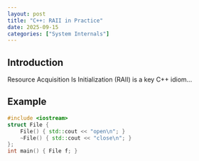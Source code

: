 ```yaml
---
layout: post
title: "C++: RAII in Practice"
date: 2025-09-15
categories: ["System Internals"]
---
```


## Introduction
Resource Acquisition Is Initialization (RAII) is a key C++ idiom...

## Example
```cpp
#include <iostream>
struct File {
    File() { std::cout << "open\n"; }
    ~File() { std::cout << "close\n"; }
};
int main() { File f; }
```
